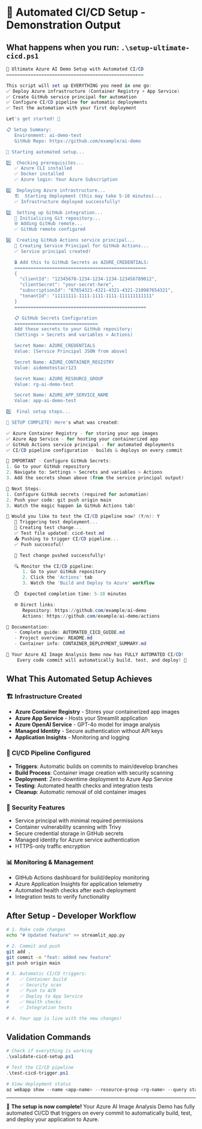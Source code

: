 # 🎯 Automated CI/CD Setup - Demonstration Output

## What happens when you run: `.\setup-ultimate-cicd.ps1`

```powershell
🎯 Ultimate Azure AI Demo Setup with Automated CI/CD
===================================================

This script will set up EVERYTHING you need in one go:
✅ Deploy Azure infrastructure (Container Registry + App Service)
✅ Create GitHub service principal for automation
✅ Configure CI/CD pipeline for automatic deployments
✅ Test the automation with your first deployment

Let's get started! 🚀

📋 Setup Summary:
   Environment: ai-demo-test
   GitHub Repo: https://github.com/example/ai-demo

🚀 Starting automated setup...

1️⃣  Checking prerequisites...
   ✅ Azure CLI installed
   ✅ Docker installed
   ✅ Azure login: Your Azure Subscription

2️⃣  Deploying Azure infrastructure...
   🏗️  Starting deployment (this may take 5-10 minutes)...
   ✅ Infrastructure deployed successfully!

3️⃣  Setting up GitHub integration...
   📝 Initializing Git repository...
   🌐 Adding GitHub remote...
   ✅ GitHub remote configured

4️⃣  Creating GitHub Actions service principal...
   🔑 Creating Service Principal for GitHub Actions...
   ✅ Service principal created!

   🔒 Add this to GitHub Secrets as AZURE_CREDENTIALS:
   =================================================
   {
     "clientId": "12345678-1234-1234-1234-123456789012",
     "clientSecret": "your-secret-here",
     "subscriptionId": "87654321-4321-4321-4321-210987654321", 
     "tenantId": "11111111-1111-1111-1111-111111111111"
   }
   =================================================

   📋 GitHub Secrets Configuration
   ===============================
   Add these secrets to your GitHub repository:
   (Settings > Secrets and variables > Actions)

   Secret Name: AZURE_CREDENTIALS
   Value: [Service Principal JSON from above]

   Secret Name: AZURE_CONTAINER_REGISTRY
   Value: aidemotestacr123

   Secret Name: AZURE_RESOURCE_GROUP 
   Value: rg-ai-demo-test

   Secret Name: AZURE_APP_SERVICE_NAME
   Value: app-ai-demo-test

5️⃣  Final setup steps...

🎉 SETUP COMPLETE! Here's what was created:

✅ Azure Container Registry - for storing your app images
✅ Azure App Service - for hosting your containerized app
✅ GitHub Actions service principal - for automated deployments
✅ CI/CD pipeline configuration - builds & deploys on every commit

🔑 IMPORTANT - Configure GitHub Secrets:
1. Go to your GitHub repository
2. Navigate to: Settings > Secrets and variables > Actions
3. Add the secrets shown above (from the service principal output)

🚀 Next Steps:
1. Configure GitHub secrets (required for automation)
2. Push your code: git push origin main
3. Watch the magic happen in GitHub Actions tab!

🧪 Would you like to test the CI/CD pipeline now? (Y/n): Y
   🔬 Triggering test deployment...
   📝 Creating test change...
   ✅ Test file updated: cicd-test.md
   📤 Pushing to trigger CI/CD pipeline...
   ✅ Push successful!

   🎉 Test change pushed successfully!

   🔍 Monitor the CI/CD pipeline:
      1. Go to your GitHub repository
      2. Click the 'Actions' tab
      3. Watch the 'Build and Deploy to Azure' workflow

   ⏱️  Expected completion time: 5-10 minutes

   🌐 Direct links:
      Repository: https://github.com/example/ai-demo
      Actions: https://github.com/example/ai-demo/actions

📖 Documentation:
   - Complete guide: AUTOMATED_CICD_GUIDE.md
   - Project overview: README.md
   - Container info: CONTAINER_DEPLOYMENT_SUMMARY.md

🌟 Your Azure AI Image Analysis Demo now has FULLY AUTOMATED CI/CD!
    Every code commit will automatically build, test, and deploy! 🚀
```

## What This Automated Setup Achieves

### 🏗️ Infrastructure Created
- **Azure Container Registry** - Stores your containerized app images
- **Azure App Service** - Hosts your Streamlit application
- **Azure OpenAI Service** - GPT-4o model for image analysis
- **Managed Identity** - Secure authentication without API keys
- **Application Insights** - Monitoring and logging

### 🔄 CI/CD Pipeline Configured
- **Triggers**: Automatic builds on commits to main/develop branches
- **Build Process**: Container image creation with security scanning
- **Deployment**: Zero-downtime deployment to Azure App Service
- **Testing**: Automated health checks and integration tests
- **Cleanup**: Automatic removal of old container images

### 🔐 Security Features
- Service principal with minimal required permissions
- Container vulnerability scanning with Trivy
- Secure credential storage in GitHub secrets
- Managed identity for Azure service authentication
- HTTPS-only traffic encryption

### 📊 Monitoring & Management
- GitHub Actions dashboard for build/deploy monitoring
- Azure Application Insights for application telemetry
- Automated health checks after each deployment
- Integration tests to verify functionality

## After Setup - Developer Workflow

```bash
# 1. Make code changes
echo "# Updated feature" >> streamlit_app.py

# 2. Commit and push
git add .
git commit -m "feat: added new feature"
git push origin main

# 3. Automatic CI/CD triggers:
#    ✅ Container build
#    ✅ Security scan  
#    ✅ Push to ACR
#    ✅ Deploy to App Service
#    ✅ Health checks
#    ✅ Integration tests

# 4. Your app is live with the new changes!
```

## Validation Commands

```powershell
# Check if everything is working
.\validate-cicd-setup.ps1

# Test the CI/CD pipeline
.\test-cicd-trigger.ps1

# View deployment status
az webapp show --name <app-name> --resource-group <rg-name> --query state
```

---

🎉 **The setup is now complete!** Your Azure AI Image Analysis Demo has fully automated CI/CD that triggers on every commit to automatically build, test, and deploy your application to Azure.
